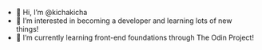 - 👋 Hi, I’m @kichakicha
- 👀 I’m interested in becoming a developer and learning lots of new things!
- 🌱 I’m currently learning front-end foundations through The Odin Project!

<!---
kichakicha/kichakicha is a ✨ special ✨ repository because its `README.md` (this file) appears on your GitHub profile.
You can click the Preview link to take a look at your changes.
--->
